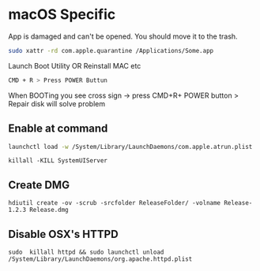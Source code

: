 # macOS Specific

App is damaged and can't be opened. You should move it to the trash.

```bash
sudo xattr -rd com.apple.quarantine /Applications/Some.app
```

Launch Boot Utility OR Reinstall MAC etc

```bash
CMD + R > Press POWER Buttun
```

When BOOTing you see cross sign -> press CMD+R+ POWER button > Repair disk will solve problem


## Enable at command

```bash
launchctl load -w /System/Library/LaunchDaemons/com.apple.atrun.plist
```

```shell script
killall -KILL SystemUIServer
```

## Create DMG

```shell script
hdiutil create -ov -scrub -srcfolder ReleaseFolder/ -volname Release-1.2.3 Release.dmg
```

## Disable OSX's HTTPD

```shell script
sudo  killall httpd && sudo launchctl unload /System/Library/LaunchDaemons/org.apache.httpd.plist
```
